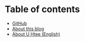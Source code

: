# Table of contents

* [GitHub](README.md)
* [About this blog](untitled.md)
* [About U Htee \(English\)](untitled-1.md)

